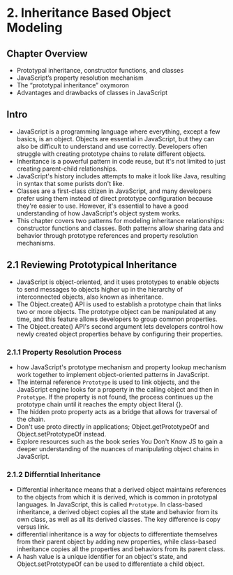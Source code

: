 # 2. Inheritance Based Object Modeling

## Chapter Overview

- Prototypal inheritance, constructor functions,
  and classes
- JavaScript’s property resolution mechanism
- The “prototypal inheritance” oxymoron
- Advantages and drawbacks of classes in
  JavaScript

## Intro

- JavaScript is a programming language where everything, except a few basics, is an object. Objects are essential in JavaScript, but they can also be difficult to understand and use correctly. Developers often struggle with creating prototype chains to relate different objects.
- Inheritance is a powerful pattern in code reuse, but it's not limited to just creating parent-child relationships.
- JavaScript's history includes attempts to make it look like Java, resulting in syntax that some purists don't like.
- Classes are a first-class citizen in JavaScript, and many developers prefer using them instead of direct prototype configuration because they're easier to use. However, it's essential to have a good understanding of how JavaScript's object system works.
- This chapter covers two patterns for modeling inheritance relationships: constructor functions and classes. Both patterns allow sharing data and behavior through prototype references and property resolution mechanisms.

## 2.1 Reviewing Prototypical Inheritance

- JavaScript is object-oriented, and it uses prototypes to enable objects to send messages to objects higher up in the hierarchy of interconnected objects, also known as inheritance.
- The Object.create() API is used to establish a prototype chain that links two or more objects. The prototype object can be manipulated at any time, and this feature allows developers to group common properties.
- The Object.create() API's second argument lets developers control how newly created object properties behave by configuring their properties.

### 2.1.1 Property Resolution Process

- how JavaScript's prototype mechanism and property lookup mechanism work together to implement object-oriented patterns in JavaScript.
- The internal reference `Prototype` is used to link objects, and the JavaScript engine looks for a property in the calling object and then in `Prototype`. If the property is not found, the process continues up the prototype chain until it reaches the empty object literal {}.
- The hidden proto property acts as a bridge that allows for traversal of the chain.
- Don't use proto directly in applications; Object.getPrototypeOf and Object.setPrototypeOf instead.
- Explore resources such as the book series You Don't Know JS to gain a deeper understanding of the nuances of manipulating object chains in JavaScript.

### 2.1.2 Differntial Inheritance

- Differential inheritance means that a derived object maintains references to the objects from which it is derived, which is common in prototypal languages. In JavaScript, this is called `Prototype`. In class-based inheritance, a derived object copies all the state and behavior from its own class, as well as all its derived classes. The key difference is copy versus link.
- differential inheritance is a way for objects to differentiate themselves from their parent object by adding new properties, while class-based inheritance copies all the properties and behaviors from its parent class.
- A hash value is a unique identifier for an object's state, and Object.setPrototypeOf can be used to differentiate a child object.
